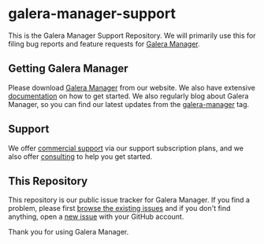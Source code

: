 # galera-manager-support
This is the Galera Manager Support Repository. We will primarily use this for filing bug reports and feature requests for [Galera Manager](https://galeracluster.com/galera-mgr/).

## Getting Galera Manager
Please download [Galera Manager](https://galeracluster.com/galera-mgr/) from our website. We also have extensive [documentation](https://galeracluster.com/library/documentation/galera-manager.html) on how to get started. We also regularly blog about Galera Manager, so you can find our latest updates from the [galera-manager](https://galeracluster.com/tag/galera-manager/) tag.

## Support
We offer [commercial support](https://galeracluster.com/support/#galera-cluster-support-subscription) via our support subscription plans, and we also offer [consulting](https://galeracluster.com/support/#consulting) to help you get started. 

## This Repository

This repository is our public issue tracker for Galera Manager. If you find a problem, please first [browse the existing issues](https://github.com/codership/galera-manager-support/issues) and if you don't find anything, open a [new issue](https://github.com/codership/galera-manager-support/issues/new/) with your GitHub account.

Thank you for using Galera Manager.